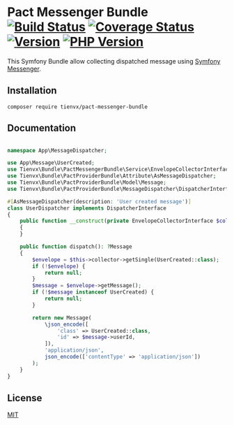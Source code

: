 # Pact Messenger Bundle [![Build Status][actions_badge]][actions_link] [![Coverage Status][coveralls_badge]][coveralls_link] [![Version][version-image]][version-url] [![PHP Version][php-version-image]][php-version-url]

This Symfony Bundle allow collecting dispatched message using [Symfony Messenger][messenger].

## Installation

```shell
composer require tienvx/pact-messenger-bundle
```

## Documentation

```php

namespace App\MessageDispatcher;

use App\Message\UserCreated;
use Tienvx\Bundle\PactMessengerBundle\Service\EnvelopeCollectorInterface;
use Tienvx\Bundle\PactProviderBundle\Attribute\AsMessageDispatcher;
use Tienvx\Bundle\PactProviderBundle\Model\Message;
use Tienvx\Bundle\PactProviderBundle\MessageDispatcher\DispatcherInterface;

#[AsMessageDispatcher(description: 'User created message')]
class UserDispatcher implements DispatcherInterface
{
    public function __construct(private EnvelopeCollectorInterface $collector)
    {
    }

    public function dispatch(): ?Message
    {
        $envelope = $this->collector->getSingle(UserCreated::class);
        if (!$envelope) {
            return null;
        }
        $message = $envelope->getMessage();
        if (!$message instanceof UserCreated) {
            return null;
        }

        return new Message(
            \json_encode([
                'class' => UserCreated::class,
                'id' => $message->userId,
            ]),
            'application/json',
            json_encode(['contentType' => 'application/json'])
        );
    }
}
```

## License

[MIT](https://github.com/tienvx/pact-messenger-bundle/blob/main/LICENSE)

[actions_badge]: https://github.com/tienvx/pact-messenger-bundle/workflows/main/badge.svg
[actions_link]: https://github.com/tienvx/pact-messenger-bundle/actions

[coveralls_badge]: https://coveralls.io/repos/tienvx/pact-messenger-bundle/badge.svg?branch=main&service=github
[coveralls_link]: https://coveralls.io/github/tienvx/pact-messenger-bundle?branch=main

[version-url]: https://packagist.org/packages/tienvx/pact-messenger-bundle
[version-image]: http://img.shields.io/packagist/v/tienvx/pact-messenger-bundle.svg?style=flat

[php-version-url]: https://packagist.org/packages/tienvx/pact-messenger-bundle
[php-version-image]: http://img.shields.io/badge/php-8.1.0+-ff69b4.svg

[messenger]: https://github.com/symfony/messenger
